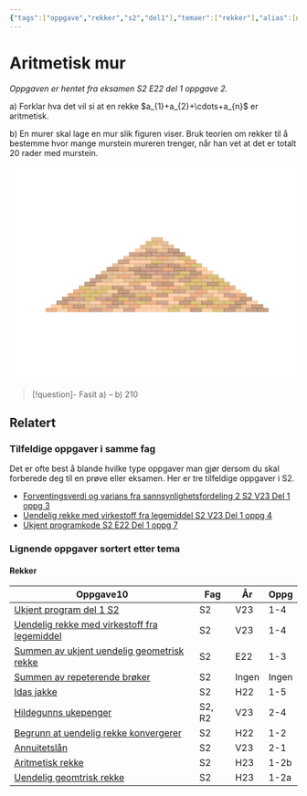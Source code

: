 ```yaml
---
{"tags":["oppgave","rekker","s2","del1"],"temaer":["rekker"],"alias":[null],"del":1,"oppgave":2,"fag":"s2","eksamen":"e22","dg-publish":true,"title":"Aritmetisk mur","date":"2023-05-30","modified":"2023-06-01","permalink":"/aritmetisk-mur/","dgPassFrontmatter":true}
---
```



# Aritmetisk mur
<p><span><em>Oppgaven er hentet fra eksamen S2 E22 del 1 oppgave 2.</em></span></p>
a) Forklar hva det vil si at en rekke $a_{1}+a_{2}+\cdots+a_{n}$ er aritmetisk.

b) En murer skal lage en mur slik figuren viser. Bruk teorien om rekker til å bestemme hvor mange murstein mureren trenger, når han vet at det er totalt 20 rader med murstein.

<?xml version="1.0" encoding="utf-8" standalone="no"?><!DOCTYPE svg PUBLIC "-//W3C//DTD SVG 1.1//EN"  "http://www.w3.org/Graphics/SVG/1.1/DTD/svg11.dtd"><svg xmlns:xlink="http://www.w3.org/1999/xlink" width="460.8pt" height="345.6pt" viewBox="0 0 460.8 345.6" xmlns="http://www.w3.org/2000/svg" version="1.1"> <metadata>  <rdf:RDF xmlns:dc="http://purl.org/dc/elements/1.1/" xmlns:cc="http://creativecommons.org/ns#" xmlns:rdf="http://www.w3.org/1999/02/22-rdf-syntax-ns#">   <cc:Work>    <dc:type rdf:resource="http://purl.org/dc/dcmitype/StillImage"/>    <dc:date>2023-06-01T18:32:23.222533</dc:date>    <dc:format>image/svg+xml</dc:format>    <dc:creator>     <cc:Agent>      <dc:title>Matplotlib v3.7.0.dev641+g768ff8450, https://matplotlib.org/</dc:title>     </cc:Agent>    </dc:creator>   </cc:Work>  </rdf:RDF> </metadata> <defs>  <style type="text/css">*{stroke-linejoin: round; stroke-linecap: butt}</style> </defs> <g id="figure_1">  <g id="patch_1">   <path d="M 0 345.6 L 460.8 345.6 L 460.8 0 L 0 0 z" style="fill: #ffffff"/>  </g>  <g id="axes_1">   <g id="patch_2">    <path d="M 57.6 234.048 L 75.456 234.048 L 75.456 228.096 L 57.6 228.096 z" clip-path="url(#pe69242caf2)" style="fill: #d2691e; opacity: 0.5; stroke: #d2691e; stroke-linejoin: miter"/>   </g>   <g id="patch_3">    <path d="M 75.456 234.048 L 93.312 234.048 L 93.312 228.096 L 75.456 228.096 z" clip-path="url(#pe69242caf2)" style="fill: #f4a460; opacity: 0.5; stroke: #f4a460; stroke-linejoin: miter"/>   </g>   <g id="patch_4">    <path d="M 93.312 234.048 L 111.168 234.048 L 111.168 228.096 L 93.312 228.096 z" clip-path="url(#pe69242caf2)" style="fill: #d2691e; opacity: 0.5; stroke: #d2691e; stroke-linejoin: miter"/>   </g>   <g id="patch_5">    <path d="M 111.168 234.048 L 129.024 234.048 L 129.024 228.096 L 111.168 228.096 z" clip-path="url(#pe69242caf2)" style="fill: #d2691e; opacity: 0.5; stroke: #d2691e; stroke-linejoin: miter"/>   </g>   <g id="patch_6">    <path d="M 129.024 234.048 L 146.88 234.048 L 146.88 228.096 L 129.024 228.096 z" clip-path="url(#pe69242caf2)" style="fill: #a0522d; opacity: 0.5; stroke: #a0522d; stroke-linejoin: miter"/>   </g>   <g id="patch_7">    <path d="M 146.88 234.048 L 164.736 234.048 L 164.736 228.096 L 146.88 228.096 z" clip-path="url(#pe69242caf2)" style="fill: #d2691e; opacity: 0.5; stroke: #d2691e; stroke-linejoin: miter"/>   </g>   <g id="patch_8">    <path d="M 164.736 234.048 L 182.592 234.048 L 182.592 228.096 L 164.736 228.096 z" clip-path="url(#pe69242caf2)" style="fill: #f4a460; opacity: 0.5; stroke: #f4a460; stroke-linejoin: miter"/>   </g>   <g id="patch_9">    <path d="M 182.592 234.048 L 200.448 234.048 L 200.448 228.096 L 182.592 228.096 z" clip-path="url(#pe69242caf2)" style="fill: #a0522d; opacity: 0.5; stroke: #a0522d; stroke-linejoin: miter"/>   </g>   <g id="patch_10">    <path d="M 200.448 234.048 L 218.304 234.048 L 218.304 228.096 L 200.448 228.096 z" clip-path="url(#pe69242caf2)" style="fill: #f4a460; opacity: 0.5; stroke: #f4a460; stroke-linejoin: miter"/>   </g>   <g id="patch_11">    <path d="M 218.304 234.048 L 236.16 234.048 L 236.16 228.096 L 218.304 228.096 z" clip-path="url(#pe69242caf2)" style="fill: #f4a460; opacity: 0.5; stroke: #f4a460; stroke-linejoin: miter"/>   </g>   <g id="patch_12">    <path d="M 236.16 234.048 L 254.016 234.048 L 254.016 228.096 L 236.16 228.096 z" clip-path="url(#pe69242caf2)" style="fill: #f4a460; opacity: 0.5; stroke: #f4a460; stroke-linejoin: miter"/>   </g>   <g id="patch_13">    <path d="M 254.016 234.048 L 271.872 234.048 L 271.872 228.096 L 254.016 228.096 z" clip-path="url(#pe69242caf2)" style="fill: #b8860b; opacity: 0.5; stroke: #b8860b; stroke-linejoin: miter"/>   </g>   <g id="patch_14">    <path d="M 271.872 234.048 L 289.728 234.048 L 289.728 228.096 L 271.872 228.096 z" clip-path="url(#pe69242caf2)" style="fill: #f4a460; opacity: 0.5; stroke: #f4a460; stroke-linejoin: miter"/>   </g>   <g id="patch_15">    <path d="M 289.728 234.048 L 307.584 234.048 L 307.584 228.096 L 289.728 228.096 z" clip-path="url(#pe69242caf2)" style="fill: #8b4513; opacity: 0.5; stroke: #8b4513; stroke-linejoin: miter"/>   </g>   <g id="patch_16">    <path d="M 307.584 234.048 L 325.44 234.048 L 325.44 228.096 L 307.584 228.096 z" clip-path="url(#pe69242caf2)" style="fill: #f4a460; opacity: 0.5; stroke: #f4a460; stroke-linejoin: miter"/>   </g>   <g id="patch_17">    <path d="M 325.44 234.048 L 343.296 234.048 L 343.296 228.096 L 325.44 228.096 z" clip-path="url(#pe69242caf2)" style="fill: #b8860b; opacity: 0.5; stroke: #b8860b; stroke-linejoin: miter"/>   </g>   <g id="patch_18">    <path d="M 343.296 234.048 L 361.152 234.048 L 361.152 228.096 L 343.296 228.096 z" clip-path="url(#pe69242caf2)" style="fill: #8b4513; opacity: 0.5; stroke: #8b4513; stroke-linejoin: miter"/>   </g>   <g id="patch_19">    <path d="M 361.152 234.048 L 379.008 234.048 L 379.008 228.096 L 361.152 228.096 z" clip-path="url(#pe69242caf2)" style="fill: #cd853f; opacity: 0.5; stroke: #cd853f; stroke-linejoin: miter"/>   </g>   <g id="patch_20">    <path d="M 379.008 234.048 L 396.864 234.048 L 396.864 228.096 L 379.008 228.096 z" clip-path="url(#pe69242caf2)" style="fill: #8b4513; opacity: 0.5; stroke: #8b4513; stroke-linejoin: miter"/>   </g>   <g id="patch_21">    <path d="M 396.864 234.048 L 414.72 234.048 L 414.72 228.096 L 396.864 228.096 z" clip-path="url(#pe69242caf2)" style="fill: #8b4513; opacity: 0.5; stroke: #8b4513; stroke-linejoin: miter"/>   </g>   <g id="patch_22">    <path d="M 66.528 228.096 L 84.384 228.096 L 84.384 222.144 L 66.528 222.144 z" clip-path="url(#pe69242caf2)" style="fill: #f4a460; opacity: 0.5; stroke: #f4a460; stroke-linejoin: miter"/>   </g>   <g id="patch_23">    <path d="M 84.384 228.096 L 102.24 228.096 L 102.24 222.144 L 84.384 222.144 z" clip-path="url(#pe69242caf2)" style="fill: #d2691e; opacity: 0.5; stroke: #d2691e; stroke-linejoin: miter"/>   </g>   <g id="patch_24">    <path d="M 102.24 228.096 L 120.096 228.096 L 120.096 222.144 L 102.24 222.144 z" clip-path="url(#pe69242caf2)" style="fill: #8b4513; opacity: 0.5; stroke: #8b4513; stroke-linejoin: miter"/>   </g>   <g id="patch_25">    <path d="M 120.096 228.096 L 137.952 228.096 L 137.952 222.144 L 120.096 222.144 z" clip-path="url(#pe69242caf2)" style="fill: #cd853f; opacity: 0.5; stroke: #cd853f; stroke-linejoin: miter"/>   </g>   <g id="patch_26">    <path d="M 137.952 228.096 L 155.808 228.096 L 155.808 222.144 L 137.952 222.144 z" clip-path="url(#pe69242caf2)" style="fill: #cd853f; opacity: 0.5; stroke: #cd853f; stroke-linejoin: miter"/>   </g>   <g id="patch_27">    <path d="M 155.808 228.096 L 173.664 228.096 L 173.664 222.144 L 155.808 222.144 z" clip-path="url(#pe69242caf2)" style="fill: #a0522d; opacity: 0.5; stroke: #a0522d; stroke-linejoin: miter"/>   </g>   <g id="patch_28">    <path d="M 173.664 228.096 L 191.52 228.096 L 191.52 222.144 L 173.664 222.144 z" clip-path="url(#pe69242caf2)" style="fill: #cd853f; opacity: 0.5; stroke: #cd853f; stroke-linejoin: miter"/>   </g>   <g id="patch_29">    <path d="M 191.52 228.096 L 209.376 228.096 L 209.376 222.144 L 191.52 222.144 z" clip-path="url(#pe69242caf2)" style="fill: #d2691e; opacity: 0.5; stroke: #d2691e; stroke-linejoin: miter"/>   </g>   <g id="patch_30">    <path d="M 209.376 228.096 L 227.232 228.096 L 227.232 222.144 L 209.376 222.144 z" clip-path="url(#pe69242caf2)" style="fill: #f4a460; opacity: 0.5; stroke: #f4a460; stroke-linejoin: miter"/>   </g>   <g id="patch_31">    <path d="M 227.232 228.096 L 245.088 228.096 L 245.088 222.144 L 227.232 222.144 z" clip-path="url(#pe69242caf2)" style="fill: #f4a460; opacity: 0.5; stroke: #f4a460; stroke-linejoin: miter"/>   </g>   <g id="patch_32">    <path d="M 245.088 228.096 L 262.944 228.096 L 262.944 222.144 L 245.088 222.144 z" clip-path="url(#pe69242caf2)" style="fill: #cd853f; opacity: 0.5; stroke: #cd853f; stroke-linejoin: miter"/>   </g>   <g id="patch_33">    <path d="M 262.944 228.096 L 280.8 228.096 L 280.8 222.144 L 262.944 222.144 z" clip-path="url(#pe69242caf2)" style="fill: #b8860b; opacity: 0.5; stroke: #b8860b; stroke-linejoin: miter"/>   </g>   <g id="patch_34">    <path d="M 280.8 228.096 L 298.656 228.096 L 298.656 222.144 L 280.8 222.144 z" clip-path="url(#pe69242caf2)" style="fill: #d2691e; opacity: 0.5; stroke: #d2691e; stroke-linejoin: miter"/>   </g>   <g id="patch_35">    <path d="M 298.656 228.096 L 316.512 228.096 L 316.512 222.144 L 298.656 222.144 z" clip-path="url(#pe69242caf2)" style="fill: #b8860b; opacity: 0.5; stroke: #b8860b; stroke-linejoin: miter"/>   </g>   <g id="patch_36">    <path d="M 316.512 228.096 L 334.368 228.096 L 334.368 222.144 L 316.512 222.144 z" clip-path="url(#pe69242caf2)" style="fill: #d2691e; opacity: 0.5; stroke: #d2691e; stroke-linejoin: miter"/>   </g>   <g id="patch_37">    <path d="M 334.368 228.096 L 352.224 228.096 L 352.224 222.144 L 334.368 222.144 z" clip-path="url(#pe69242caf2)" style="fill: #d2691e; opacity: 0.5; stroke: #d2691e; stroke-linejoin: miter"/>   </g>   <g id="patch_38">    <path d="M 352.224 228.096 L 370.08 228.096 L 370.08 222.144 L 352.224 222.144 z" clip-path="url(#pe69242caf2)" style="fill: #8b4513; opacity: 0.5; stroke: #8b4513; stroke-linejoin: miter"/>   </g>   <g id="patch_39">    <path d="M 370.08 228.096 L 387.936 228.096 L 387.936 222.144 L 370.08 222.144 z" clip-path="url(#pe69242caf2)" style="fill: #cd853f; opacity: 0.5; stroke: #cd853f; stroke-linejoin: miter"/>   </g>   <g id="patch_40">    <path d="M 387.936 228.096 L 405.792 228.096 L 405.792 222.144 L 387.936 222.144 z" clip-path="url(#pe69242caf2)" style="fill: #8b4513; opacity: 0.5; stroke: #8b4513; stroke-linejoin: miter"/>   </g>   <g id="patch_41">    <path d="M 75.456 222.144 L 93.312 222.144 L 93.312 216.192 L 75.456 216.192 z" clip-path="url(#pe69242caf2)" style="fill: #8b4513; opacity: 0.5; stroke: #8b4513; stroke-linejoin: miter"/>   </g>   <g id="patch_42">    <path d="M 93.312 222.144 L 111.168 222.144 L 111.168 216.192 L 93.312 216.192 z" clip-path="url(#pe69242caf2)" style="fill: #cd853f; opacity: 0.5; stroke: #cd853f; stroke-linejoin: miter"/>   </g>   <g id="patch_43">    <path d="M 111.168 222.144 L 129.024 222.144 L 129.024 216.192 L 111.168 216.192 z" clip-path="url(#pe69242caf2)" style="fill: #cd853f; opacity: 0.5; stroke: #cd853f; stroke-linejoin: miter"/>   </g>   <g id="patch_44">    <path d="M 129.024 222.144 L 146.88 222.144 L 146.88 216.192 L 129.024 216.192 z" clip-path="url(#pe69242caf2)" style="fill: #f4a460; opacity: 0.5; stroke: #f4a460; stroke-linejoin: miter"/>   </g>   <g id="patch_45">    <path d="M 146.88 222.144 L 164.736 222.144 L 164.736 216.192 L 146.88 216.192 z" clip-path="url(#pe69242caf2)" style="fill: #d2691e; opacity: 0.5; stroke: #d2691e; stroke-linejoin: miter"/>   </g>   <g id="patch_46">    <path d="M 164.736 222.144 L 182.592 222.144 L 182.592 216.192 L 164.736 216.192 z" clip-path="url(#pe69242caf2)" style="fill: #8b4513; opacity: 0.5; stroke: #8b4513; stroke-linejoin: miter"/>   </g>   <g id="patch_47">    <path d="M 182.592 222.144 L 200.448 222.144 L 200.448 216.192 L 182.592 216.192 z" clip-path="url(#pe69242caf2)" style="fill: #d2691e; opacity: 0.5; stroke: #d2691e; stroke-linejoin: miter"/>   </g>   <g id="patch_48">    <path d="M 200.448 222.144 L 218.304 222.144 L 218.304 216.192 L 200.448 216.192 z" clip-path="url(#pe69242caf2)" style="fill: #b8860b; opacity: 0.5; stroke: #b8860b; stroke-linejoin: miter"/>   </g>   <g id="patch_49">    <path d="M 218.304 222.144 L 236.16 222.144 L 236.16 216.192 L 218.304 216.192 z" clip-path="url(#pe69242caf2)" style="fill: #d2691e; opacity: 0.5; stroke: #d2691e; stroke-linejoin: miter"/>   </g>   <g id="patch_50">    <path d="M 236.16 222.144 L 254.016 222.144 L 254.016 216.192 L 236.16 216.192 z" clip-path="url(#pe69242caf2)" style="fill: #a0522d; opacity: 0.5; stroke: #a0522d; stroke-linejoin: miter"/>   </g>   <g id="patch_51">    <path d="M 254.016 222.144 L 271.872 222.144 L 271.872 216.192 L 254.016 216.192 z" clip-path="url(#pe69242caf2)" style="fill: #f4a460; opacity: 0.5; stroke: #f4a460; stroke-linejoin: miter"/>   </g>   <g id="patch_52">    <path d="M 271.872 222.144 L 289.728 222.144 L 289.728 216.192 L 271.872 216.192 z" clip-path="url(#pe69242caf2)" style="fill: #8b4513; opacity: 0.5; stroke: #8b4513; stroke-linejoin: miter"/>   </g>   <g id="patch_53">    <path d="M 289.728 222.144 L 307.584 222.144 L 307.584 216.192 L 289.728 216.192 z" clip-path="url(#pe69242caf2)" style="fill: #b8860b; opacity: 0.5; stroke: #b8860b; stroke-linejoin: miter"/>   </g>   <g id="patch_54">    <path d="M 307.584 222.144 L 325.44 222.144 L 325.44 216.192 L 307.584 216.192 z" clip-path="url(#pe69242caf2)" style="fill: #8b4513; opacity: 0.5; stroke: #8b4513; stroke-linejoin: miter"/>   </g>   <g id="patch_55">    <path d="M 325.44 222.144 L 343.296 222.144 L 343.296 216.192 L 325.44 216.192 z" clip-path="url(#pe69242caf2)" style="fill: #b8860b; opacity: 0.5; stroke: #b8860b; stroke-linejoin: miter"/>   </g>   <g id="patch_56">    <path d="M 343.296 222.144 L 361.152 222.144 L 361.152 216.192 L 343.296 216.192 z" clip-path="url(#pe69242caf2)" style="fill: #b8860b; opacity: 0.5; stroke: #b8860b; stroke-linejoin: miter"/>   </g>   <g id="patch_57">    <path d="M 361.152 222.144 L 379.008 222.144 L 379.008 216.192 L 361.152 216.192 z" clip-path="url(#pe69242caf2)" style="fill: #8b4513; opacity: 0.5; stroke: #8b4513; stroke-linejoin: miter"/>   </g>   <g id="patch_58">    <path d="M 379.008 222.144 L 396.864 222.144 L 396.864 216.192 L 379.008 216.192 z" clip-path="url(#pe69242caf2)" style="fill: #f4a460; opacity: 0.5; stroke: #f4a460; stroke-linejoin: miter"/>   </g>   <g id="patch_59">    <path d="M 84.384 216.192 L 102.24 216.192 L 102.24 210.24 L 84.384 210.24 z" clip-path="url(#pe69242caf2)" style="fill: #8b4513; opacity: 0.5; stroke: #8b4513; stroke-linejoin: miter"/>   </g>   <g id="patch_60">    <path d="M 102.24 216.192 L 120.096 216.192 L 120.096 210.24 L 102.24 210.24 z" clip-path="url(#pe69242caf2)" style="fill: #a0522d; opacity: 0.5; stroke: #a0522d; stroke-linejoin: miter"/>   </g>   <g id="patch_61">    <path d="M 120.096 216.192 L 137.952 216.192 L 137.952 210.24 L 120.096 210.24 z" clip-path="url(#pe69242caf2)" style="fill: #b8860b; opacity: 0.5; stroke: #b8860b; stroke-linejoin: miter"/>   </g>   <g id="patch_62">    <path d="M 137.952 216.192 L 155.808 216.192 L 155.808 210.24 L 137.952 210.24 z" clip-path="url(#pe69242caf2)" style="fill: #a0522d; opacity: 0.5; stroke: #a0522d; stroke-linejoin: miter"/>   </g>   <g id="patch_63">    <path d="M 155.808 216.192 L 173.664 216.192 L 173.664 210.24 L 155.808 210.24 z" clip-path="url(#pe69242caf2)" style="fill: #8b4513; opacity: 0.5; stroke: #8b4513; stroke-linejoin: miter"/>   </g>   <g id="patch_64">    <path d="M 173.664 216.192 L 191.52 216.192 L 191.52 210.24 L 173.664 210.24 z" clip-path="url(#pe69242caf2)" style="fill: #b8860b; opacity: 0.5; stroke: #b8860b; stroke-linejoin: miter"/>   </g>   <g id="patch_65">    <path d="M 191.52 216.192 L 209.376 216.192 L 209.376 210.24 L 191.52 210.24 z" clip-path="url(#pe69242caf2)" style="fill: #a0522d; opacity: 0.5; stroke: #a0522d; stroke-linejoin: miter"/>   </g>   <g id="patch_66">    <path d="M 209.376 216.192 L 227.232 216.192 L 227.232 210.24 L 209.376 210.24 z" clip-path="url(#pe69242caf2)" style="fill: #8b4513; opacity: 0.5; stroke: #8b4513; stroke-linejoin: miter"/>   </g>   <g id="patch_67">    <path d="M 227.232 216.192 L 245.088 216.192 L 245.088 210.24 L 227.232 210.24 z" clip-path="url(#pe69242caf2)" style="fill: #f4a460; opacity: 0.5; stroke: #f4a460; stroke-linejoin: miter"/>   </g>   <g id="patch_68">    <path d="M 245.088 216.192 L 262.944 216.192 L 262.944 210.24 L 245.088 210.24 z" clip-path="url(#pe69242caf2)" style="fill: #f4a460; opacity: 0.5; stroke: #f4a460; stroke-linejoin: miter"/>   </g>   <g id="patch_69">    <path d="M 262.944 216.192 L 280.8 216.192 L 280.8 210.24 L 262.944 210.24 z" clip-path="url(#pe69242caf2)" style="fill: #d2691e; opacity: 0.5; stroke: #d2691e; stroke-linejoin: miter"/>   </g>   <g id="patch_70">    <path d="M 280.8 216.192 L 298.656 216.192 L 298.656 210.24 L 280.8 210.24 z" clip-path="url(#pe69242caf2)" style="fill: #a0522d; opacity: 0.5; stroke: #a0522d; stroke-linejoin: miter"/>   </g>   <g id="patch_71">    <path d="M 298.656 216.192 L 316.512 216.192 L 316.512 210.24 L 298.656 210.24 z" clip-path="url(#pe69242caf2)" style="fill: #f4a460; opacity: 0.5; stroke: #f4a460; stroke-linejoin: miter"/>   </g>   <g id="patch_72">    <path d="M 316.512 216.192 L 334.368 216.192 L 334.368 210.24 L 316.512 210.24 z" clip-path="url(#pe69242caf2)" style="fill: #b8860b; opacity: 0.5; stroke: #b8860b; stroke-linejoin: miter"/>   </g>   <g id="patch_73">    <path d="M 334.368 216.192 L 352.224 216.192 L 352.224 210.24 L 334.368 210.24 z" clip-path="url(#pe69242caf2)" style="fill: #f4a460; opacity: 0.5; stroke: #f4a460; stroke-linejoin: miter"/>   </g>   <g id="patch_74">    <path d="M 352.224 216.192 L 370.08 216.192 L 370.08 210.24 L 352.224 210.24 z" clip-path="url(#pe69242caf2)" style="fill: #d2691e; opacity: 0.5; stroke: #d2691e; stroke-linejoin: miter"/>   </g>   <g id="patch_75">    <path d="M 370.08 216.192 L 387.936 216.192 L 387.936 210.24 L 370.08 210.24 z" clip-path="url(#pe69242caf2)" style="fill: #8b4513; opacity: 0.5; stroke: #8b4513; stroke-linejoin: miter"/>   </g>   <g id="patch_76">    <path d="M 93.312 210.24 L 111.168 210.24 L 111.168 204.288 L 93.312 204.288 z" clip-path="url(#pe69242caf2)" style="fill: #d2691e; opacity: 0.5; stroke: #d2691e; stroke-linejoin: miter"/>   </g>   <g id="patch_77">    <path d="M 111.168 210.24 L 129.024 210.24 L 129.024 204.288 L 111.168 204.288 z" clip-path="url(#pe69242caf2)" style="fill: #b8860b; opacity: 0.5; stroke: #b8860b; stroke-linejoin: miter"/>   </g>   <g id="patch_78">    <path d="M 129.024 210.24 L 146.88 210.24 L 146.88 204.288 L 129.024 204.288 z" clip-path="url(#pe69242caf2)" style="fill: #b8860b; opacity: 0.5; stroke: #b8860b; stroke-linejoin: miter"/>   </g>   <g id="patch_79">    <path d="M 146.88 210.24 L 164.736 210.24 L 164.736 204.288 L 146.88 204.288 z" clip-path="url(#pe69242caf2)" style="fill: #cd853f; opacity: 0.5; stroke: #cd853f; stroke-linejoin: miter"/>   </g>   <g id="patch_80">    <path d="M 164.736 210.24 L 182.592 210.24 L 182.592 204.288 L 164.736 204.288 z" clip-path="url(#pe69242caf2)" style="fill: #8b4513; opacity: 0.5; stroke: #8b4513; stroke-linejoin: miter"/>   </g>   <g id="patch_81">    <path d="M 182.592 210.24 L 200.448 210.24 L 200.448 204.288 L 182.592 204.288 z" clip-path="url(#pe69242caf2)" style="fill: #8b4513; opacity: 0.5; stroke: #8b4513; stroke-linejoin: miter"/>   </g>   <g id="patch_82">    <path d="M 200.448 210.24 L 218.304 210.24 L 218.304 204.288 L 200.448 204.288 z" clip-path="url(#pe69242caf2)" style="fill: #b8860b; opacity: 0.5; stroke: #b8860b; stroke-linejoin: miter"/>   </g>   <g id="patch_83">    <path d="M 218.304 210.24 L 236.16 210.24 L 236.16 204.288 L 218.304 204.288 z" clip-path="url(#pe69242caf2)" style="fill: #d2691e; opacity: 0.5; stroke: #d2691e; stroke-linejoin: miter"/>   </g>   <g id="patch_84">    <path d="M 236.16 210.24 L 254.016 210.24 L 254.016 204.288 L 236.16 204.288 z" clip-path="url(#pe69242caf2)" style="fill: #8b4513; opacity: 0.5; stroke: #8b4513; stroke-linejoin: miter"/>   </g>   <g id="patch_85">    <path d="M 254.016 210.24 L 271.872 210.24 L 271.872 204.288 L 254.016 204.288 z" clip-path="url(#pe69242caf2)" style="fill: #f4a460; opacity: 0.5; stroke: #f4a460; stroke-linejoin: miter"/>   </g>   <g id="patch_86">    <path d="M 271.872 210.24 L 289.728 210.24 L 289.728 204.288 L 271.872 204.288 z" clip-path="url(#pe69242caf2)" style="fill: #f4a460; opacity: 0.5; stroke: #f4a460; stroke-linejoin: miter"/>   </g>   <g id="patch_87">    <path d="M 289.728 210.24 L 307.584 210.24 L 307.584 204.288 L 289.728 204.288 z" clip-path="url(#pe69242caf2)" style="fill: #d2691e; opacity: 0.5; stroke: #d2691e; stroke-linejoin: miter"/>   </g>   <g id="patch_88">    <path d="M 307.584 210.24 L 325.44 210.24 L 325.44 204.288 L 307.584 204.288 z" clip-path="url(#pe69242caf2)" style="fill: #cd853f; opacity: 0.5; stroke: #cd853f; stroke-linejoin: miter"/>   </g>   <g id="patch_89">    <path d="M 325.44 210.24 L 343.296 210.24 L 343.296 204.288 L 325.44 204.288 z" clip-path="url(#pe69242caf2)" style="fill: #f4a460; opacity: 0.5; stroke: #f4a460; stroke-linejoin: miter"/>   </g>   <g id="patch_90">    <path d="M 343.296 210.24 L 361.152 210.24 L 361.152 204.288 L 343.296 204.288 z" clip-path="url(#pe69242caf2)" style="fill: #a0522d; opacity: 0.5; stroke: #a0522d; stroke-linejoin: miter"/>   </g>   <g id="patch_91">    <path d="M 361.152 210.24 L 379.008 210.24 L 379.008 204.288 L 361.152 204.288 z" clip-path="url(#pe69242caf2)" style="fill: #d2691e; opacity: 0.5; stroke: #d2691e; stroke-linejoin: miter"/>   </g>   <g id="patch_92">    <path d="M 102.24 204.288 L 120.096 204.288 L 120.096 198.336 L 102.24 198.336 z" clip-path="url(#pe69242caf2)" style="fill: #d2691e; opacity: 0.5; stroke: #d2691e; stroke-linejoin: miter"/>   </g>   <g id="patch_93">    <path d="M 120.096 204.288 L 137.952 204.288 L 137.952 198.336 L 120.096 198.336 z" clip-path="url(#pe69242caf2)" style="fill: #b8860b; opacity: 0.5; stroke: #b8860b; stroke-linejoin: miter"/>   </g>   <g id="patch_94">    <path d="M 137.952 204.288 L 155.808 204.288 L 155.808 198.336 L 137.952 198.336 z" clip-path="url(#pe69242caf2)" style="fill: #b8860b; opacity: 0.5; stroke: #b8860b; stroke-linejoin: miter"/>   </g>   <g id="patch_95">    <path d="M 155.808 204.288 L 173.664 204.288 L 173.664 198.336 L 155.808 198.336 z" clip-path="url(#pe69242caf2)" style="fill: #f4a460; opacity: 0.5; stroke: #f4a460; stroke-linejoin: miter"/>   </g>   <g id="patch_96">    <path d="M 173.664 204.288 L 191.52 204.288 L 191.52 198.336 L 173.664 198.336 z" clip-path="url(#pe69242caf2)" style="fill: #8b4513; opacity: 0.5; stroke: #8b4513; stroke-linejoin: miter"/>   </g>   <g id="patch_97">    <path d="M 191.52 204.288 L 209.376 204.288 L 209.376 198.336 L 191.52 198.336 z" clip-path="url(#pe69242caf2)" style="fill: #cd853f; opacity: 0.5; stroke: #cd853f; stroke-linejoin: miter"/>   </g>   <g id="patch_98">    <path d="M 209.376 204.288 L 227.232 204.288 L 227.232 198.336 L 209.376 198.336 z" clip-path="url(#pe69242caf2)" style="fill: #cd853f; opacity: 0.5; stroke: #cd853f; stroke-linejoin: miter"/>   </g>   <g id="patch_99">    <path d="M 227.232 204.288 L 245.088 204.288 L 245.088 198.336 L 227.232 198.336 z" clip-path="url(#pe69242caf2)" style="fill: #cd853f; opacity: 0.5; stroke: #cd853f; stroke-linejoin: miter"/>   </g>   <g id="patch_100">    <path d="M 245.088 204.288 L 262.944 204.288 L 262.944 198.336 L 245.088 198.336 z" clip-path="url(#pe69242caf2)" style="fill: #b8860b; opacity: 0.5; stroke: #b8860b; stroke-linejoin: miter"/>   </g>   <g id="patch_101">    <path d="M 262.944 204.288 L 280.8 204.288 L 280.8 198.336 L 262.944 198.336 z" clip-path="url(#pe69242caf2)" style="fill: #a0522d; opacity: 0.5; stroke: #a0522d; stroke-linejoin: miter"/>   </g>   <g id="patch_102">    <path d="M 280.8 204.288 L 298.656 204.288 L 298.656 198.336 L 280.8 198.336 z" clip-path="url(#pe69242caf2)" style="fill: #cd853f; opacity: 0.5; stroke: #cd853f; stroke-linejoin: miter"/>   </g>   <g id="patch_103">    <path d="M 298.656 204.288 L 316.512 204.288 L 316.512 198.336 L 298.656 198.336 z" clip-path="url(#pe69242caf2)" style="fill: #d2691e; opacity: 0.5; stroke: #d2691e; stroke-linejoin: miter"/>   </g>   <g id="patch_104">    <path d="M 316.512 204.288 L 334.368 204.288 L 334.368 198.336 L 316.512 198.336 z" clip-path="url(#pe69242caf2)" style="fill: #f4a460; opacity: 0.5; stroke: #f4a460; stroke-linejoin: miter"/>   </g>   <g id="patch_105">    <path d="M 334.368 204.288 L 352.224 204.288 L 352.224 198.336 L 334.368 198.336 z" clip-path="url(#pe69242caf2)" style="fill: #cd853f; opacity: 0.5; stroke: #cd853f; stroke-linejoin: miter"/>   </g>   <g id="patch_106">    <path d="M 352.224 204.288 L 370.08 204.288 L 370.08 198.336 L 352.224 198.336 z" clip-path="url(#pe69242caf2)" style="fill: #f4a460; opacity: 0.5; stroke: #f4a460; stroke-linejoin: miter"/>   </g>   <g id="patch_107">    <path d="M 111.168 198.336 L 129.024 198.336 L 129.024 192.384 L 111.168 192.384 z" clip-path="url(#pe69242caf2)" style="fill: #b8860b; opacity: 0.5; stroke: #b8860b; stroke-linejoin: miter"/>   </g>   <g id="patch_108">    <path d="M 129.024 198.336 L 146.88 198.336 L 146.88 192.384 L 129.024 192.384 z" clip-path="url(#pe69242caf2)" style="fill: #cd853f; opacity: 0.5; stroke: #cd853f; stroke-linejoin: miter"/>   </g>   <g id="patch_109">    <path d="M 146.88 198.336 L 164.736 198.336 L 164.736 192.384 L 146.88 192.384 z" clip-path="url(#pe69242caf2)" style="fill: #b8860b; opacity: 0.5; stroke: #b8860b; stroke-linejoin: miter"/>   </g>   <g id="patch_110">    <path d="M 164.736 198.336 L 182.592 198.336 L 182.592 192.384 L 164.736 192.384 z" clip-path="url(#pe69242caf2)" style="fill: #8b4513; opacity: 0.5; stroke: #8b4513; stroke-linejoin: miter"/>   </g>   <g id="patch_111">    <path d="M 182.592 198.336 L 200.448 198.336 L 200.448 192.384 L 182.592 192.384 z" clip-path="url(#pe69242caf2)" style="fill: #cd853f; opacity: 0.5; stroke: #cd853f; stroke-linejoin: miter"/>   </g>   <g id="patch_112">    <path d="M 200.448 198.336 L 218.304 198.336 L 218.304 192.384 L 200.448 192.384 z" clip-path="url(#pe69242caf2)" style="fill: #a0522d; opacity: 0.5; stroke: #a0522d; stroke-linejoin: miter"/>   </g>   <g id="patch_113">    <path d="M 218.304 198.336 L 236.16 198.336 L 236.16 192.384 L 218.304 192.384 z" clip-path="url(#pe69242caf2)" style="fill: #f4a460; opacity: 0.5; stroke: #f4a460; stroke-linejoin: miter"/>   </g>   <g id="patch_114">    <path d="M 236.16 198.336 L 254.016 198.336 L 254.016 192.384 L 236.16 192.384 z" clip-path="url(#pe69242caf2)" style="fill: #d2691e; opacity: 0.5; stroke: #d2691e; stroke-linejoin: miter"/>   </g>   <g id="patch_115">    <path d="M 254.016 198.336 L 271.872 198.336 L 271.872 192.384 L 254.016 192.384 z" clip-path="url(#pe69242caf2)" style="fill: #d2691e; opacity: 0.5; stroke: #d2691e; stroke-linejoin: miter"/>   </g>   <g id="patch_116">    <path d="M 271.872 198.336 L 289.728 198.336 L 289.728 192.384 L 271.872 192.384 z" clip-path="url(#pe69242caf2)" style="fill: #b8860b; opacity: 0.5; stroke: #b8860b; stroke-linejoin: miter"/>   </g>   <g id="patch_117">    <path d="M 289.728 198.336 L 307.584 198.336 L 307.584 192.384 L 289.728 192.384 z" clip-path="url(#pe69242caf2)" style="fill: #a0522d; opacity: 0.5; stroke: #a0522d; stroke-linejoin: miter"/>   </g>   <g id="patch_118">    <path d="M 307.584 198.336 L 325.44 198.336 L 325.44 192.384 L 307.584 192.384 z" clip-path="url(#pe69242caf2)" style="fill: #b8860b; opacity: 0.5; stroke: #b8860b; stroke-linejoin: miter"/>   </g>   <g id="patch_119">    <path d="M 325.44 198.336 L 343.296 198.336 L 343.296 192.384 L 325.44 192.384 z" clip-path="url(#pe69242caf2)" style="fill: #b8860b; opacity: 0.5; stroke: #b8860b; stroke-linejoin: miter"/>   </g>   <g id="patch_120">    <path d="M 343.296 198.336 L 361.152 198.336 L 361.152 192.384 L 343.296 192.384 z" clip-path="url(#pe69242caf2)" style="fill: #d2691e; opacity: 0.5; stroke: #d2691e; stroke-linejoin: miter"/>   </g>   <g id="patch_121">    <path d="M 120.096 192.384 L 137.952 192.384 L 137.952 186.432 L 120.096 186.432 z" clip-path="url(#pe69242caf2)" style="fill: #8b4513; opacity: 0.5; stroke: #8b4513; stroke-linejoin: miter"/>   </g>   <g id="patch_122">    <path d="M 137.952 192.384 L 155.808 192.384 L 155.808 186.432 L 137.952 186.432 z" clip-path="url(#pe69242caf2)" style="fill: #f4a460; opacity: 0.5; stroke: #f4a460; stroke-linejoin: miter"/>   </g>   <g id="patch_123">    <path d="M 155.808 192.384 L 173.664 192.384 L 173.664 186.432 L 155.808 186.432 z" clip-path="url(#pe69242caf2)" style="fill: #f4a460; opacity: 0.5; stroke: #f4a460; stroke-linejoin: miter"/>   </g>   <g id="patch_124">    <path d="M 173.664 192.384 L 191.52 192.384 L 191.52 186.432 L 173.664 186.432 z" clip-path="url(#pe69242caf2)" style="fill: #f4a460; opacity: 0.5; stroke: #f4a460; stroke-linejoin: miter"/>   </g>   <g id="patch_125">    <path d="M 191.52 192.384 L 209.376 192.384 L 209.376 186.432 L 191.52 186.432 z" clip-path="url(#pe69242caf2)" style="fill: #d2691e; opacity: 0.5; stroke: #d2691e; stroke-linejoin: miter"/>   </g>   <g id="patch_126">    <path d="M 209.376 192.384 L 227.232 192.384 L 227.232 186.432 L 209.376 186.432 z" clip-path="url(#pe69242caf2)" style="fill: #f4a460; opacity: 0.5; stroke: #f4a460; stroke-linejoin: miter"/>   </g>   <g id="patch_127">    <path d="M 227.232 192.384 L 245.088 192.384 L 245.088 186.432 L 227.232 186.432 z" clip-path="url(#pe69242caf2)" style="fill: #a0522d; opacity: 0.5; stroke: #a0522d; stroke-linejoin: miter"/>   </g>   <g id="patch_128">    <path d="M 245.088 192.384 L 262.944 192.384 L 262.944 186.432 L 245.088 186.432 z" clip-path="url(#pe69242caf2)" style="fill: #8b4513; opacity: 0.5; stroke: #8b4513; stroke-linejoin: miter"/>   </g>   <g id="patch_129">    <path d="M 262.944 192.384 L 280.8 192.384 L 280.8 186.432 L 262.944 186.432 z" clip-path="url(#pe69242caf2)" style="fill: #f4a460; opacity: 0.5; stroke: #f4a460; stroke-linejoin: miter"/>   </g>   <g id="patch_130">    <path d="M 280.8 192.384 L 298.656 192.384 L 298.656 186.432 L 280.8 186.432 z" clip-path="url(#pe69242caf2)" style="fill: #b8860b; opacity: 0.5; stroke: #b8860b; stroke-linejoin: miter"/>   </g>   <g id="patch_131">    <path d="M 298.656 192.384 L 316.512 192.384 L 316.512 186.432 L 298.656 186.432 z" clip-path="url(#pe69242caf2)" style="fill: #b8860b; opacity: 0.5; stroke: #b8860b; stroke-linejoin: miter"/>   </g>   <g id="patch_132">    <path d="M 316.512 192.384 L 334.368 192.384 L 334.368 186.432 L 316.512 186.432 z" clip-path="url(#pe69242caf2)" style="fill: #8b4513; opacity: 0.5; stroke: #8b4513; stroke-linejoin: miter"/>   </g>   <g id="patch_133">    <path d="M 334.368 192.384 L 352.224 192.384 L 352.224 186.432 L 334.368 186.432 z" clip-path="url(#pe69242caf2)" style="fill: #b8860b; opacity: 0.5; stroke: #b8860b; stroke-linejoin: miter"/>   </g>   <g id="patch_134">    <path d="M 129.024 186.432 L 146.88 186.432 L 146.88 180.48 L 129.024 180.48 z" clip-path="url(#pe69242caf2)" style="fill: #a0522d; opacity: 0.5; stroke: #a0522d; stroke-linejoin: miter"/>   </g>   <g id="patch_135">    <path d="M 146.88 186.432 L 164.736 186.432 L 164.736 180.48 L 146.88 180.48 z" clip-path="url(#pe69242caf2)" style="fill: #cd853f; opacity: 0.5; stroke: #cd853f; stroke-linejoin: miter"/>   </g>   <g id="patch_136">    <path d="M 164.736 186.432 L 182.592 186.432 L 182.592 180.48 L 164.736 180.48 z" clip-path="url(#pe69242caf2)" style="fill: #f4a460; opacity: 0.5; stroke: #f4a460; stroke-linejoin: miter"/>   </g>   <g id="patch_137">    <path d="M 182.592 186.432 L 200.448 186.432 L 200.448 180.48 L 182.592 180.48 z" clip-path="url(#pe69242caf2)" style="fill: #cd853f; opacity: 0.5; stroke: #cd853f; stroke-linejoin: miter"/>   </g>   <g id="patch_138">    <path d="M 200.448 186.432 L 218.304 186.432 L 218.304 180.48 L 200.448 180.48 z" clip-path="url(#pe69242caf2)" style="fill: #b8860b; opacity: 0.5; stroke: #b8860b; stroke-linejoin: miter"/>   </g>   <g id="patch_139">    <path d="M 218.304 186.432 L 236.16 186.432 L 236.16 180.48 L 218.304 180.48 z" clip-path="url(#pe69242caf2)" style="fill: #cd853f; opacity: 0.5; stroke: #cd853f; stroke-linejoin: miter"/>   </g>   <g id="patch_140">    <path d="M 236.16 186.432 L 254.016 186.432 L 254.016 180.48 L 236.16 180.48 z" clip-path="url(#pe69242caf2)" style="fill: #d2691e; opacity: 0.5; stroke: #d2691e; stroke-linejoin: miter"/>   </g>   <g id="patch_141">    <path d="M 254.016 186.432 L 271.872 186.432 L 271.872 180.48 L 254.016 180.48 z" clip-path="url(#pe69242caf2)" style="fill: #cd853f; opacity: 0.5; stroke: #cd853f; stroke-linejoin: miter"/>   </g>   <g id="patch_142">    <path d="M 271.872 186.432 L 289.728 186.432 L 289.728 180.48 L 271.872 180.48 z" clip-path="url(#pe69242caf2)" style="fill: #a0522d; opacity: 0.5; stroke: #a0522d; stroke-linejoin: miter"/>   </g>   <g id="patch_143">    <path d="M 289.728 186.432 L 307.584 186.432 L 307.584 180.48 L 289.728 180.48 z" clip-path="url(#pe69242caf2)" style="fill: #b8860b; opacity: 0.5; stroke: #b8860b; stroke-linejoin: miter"/>   </g>   <g id="patch_144">    <path d="M 307.584 186.432 L 325.44 186.432 L 325.44 180.48 L 307.584 180.48 z" clip-path="url(#pe69242caf2)" style="fill: #cd853f; opacity: 0.5; stroke: #cd853f; stroke-linejoin: miter"/>   </g>   <g id="patch_145">    <path d="M 325.44 186.432 L 343.296 186.432 L 343.296 180.48 L 325.44 180.48 z" clip-path="url(#pe69242caf2)" style="fill: #b8860b; opacity: 0.5; stroke: #b8860b; stroke-linejoin: miter"/>   </g>   <g id="patch_146">    <path d="M 137.952 180.48 L 155.808 180.48 L 155.808 174.528 L 137.952 174.528 z" clip-path="url(#pe69242caf2)" style="fill: #8b4513; opacity: 0.5; stroke: #8b4513; stroke-linejoin: miter"/>   </g>   <g id="patch_147">    <path d="M 155.808 180.48 L 173.664 180.48 L 173.664 174.528 L 155.808 174.528 z" clip-path="url(#pe69242caf2)" style="fill: #cd853f; opacity: 0.5; stroke: #cd853f; stroke-linejoin: miter"/>   </g>   <g id="patch_148">    <path d="M 173.664 180.48 L 191.52 180.48 L 191.52 174.528 L 173.664 174.528 z" clip-path="url(#pe69242caf2)" style="fill: #d2691e; opacity: 0.5; stroke: #d2691e; stroke-linejoin: miter"/>   </g>   <g id="patch_149">    <path d="M 191.52 180.48 L 209.376 180.48 L 209.376 174.528 L 191.52 174.528 z" clip-path="url(#pe69242caf2)" style="fill: #cd853f; opacity: 0.5; stroke: #cd853f; stroke-linejoin: miter"/>   </g>   <g id="patch_150">    <path d="M 209.376 180.48 L 227.232 180.48 L 227.232 174.528 L 209.376 174.528 z" clip-path="url(#pe69242caf2)" style="fill: #8b4513; opacity: 0.5; stroke: #8b4513; stroke-linejoin: miter"/>   </g>   <g id="patch_151">    <path d="M 227.232 180.48 L 245.088 180.48 L 245.088 174.528 L 227.232 174.528 z" clip-path="url(#pe69242caf2)" style="fill: #cd853f; opacity: 0.5; stroke: #cd853f; stroke-linejoin: miter"/>   </g>   <g id="patch_152">    <path d="M 245.088 180.48 L 262.944 180.48 L 262.944 174.528 L 245.088 174.528 z" clip-path="url(#pe69242caf2)" style="fill: #a0522d; opacity: 0.5; stroke: #a0522d; stroke-linejoin: miter"/>   </g>   <g id="patch_153">    <path d="M 262.944 180.48 L 280.8 180.48 L 280.8 174.528 L 262.944 174.528 z" clip-path="url(#pe69242caf2)" style="fill: #b8860b; opacity: 0.5; stroke: #b8860b; stroke-linejoin: miter"/>   </g>   <g id="patch_154">    <path d="M 280.8 180.48 L 298.656 180.48 L 298.656 174.528 L 280.8 174.528 z" clip-path="url(#pe69242caf2)" style="fill: #a0522d; opacity: 0.5; stroke: #a0522d; stroke-linejoin: miter"/>   </g>   <g id="patch_155">    <path d="M 298.656 180.48 L 316.512 180.48 L 316.512 174.528 L 298.656 174.528 z" clip-path="url(#pe69242caf2)" style="fill: #d2691e; opacity: 0.5; stroke: #d2691e; stroke-linejoin: miter"/>   </g>   <g id="patch_156">    <path d="M 316.512 180.48 L 334.368 180.48 L 334.368 174.528 L 316.512 174.528 z" clip-path="url(#pe69242caf2)" style="fill: #b8860b; opacity: 0.5; stroke: #b8860b; stroke-linejoin: miter"/>   </g>   <g id="patch_157">    <path d="M 146.88 174.528 L 164.736 174.528 L 164.736 168.576 L 146.88 168.576 z" clip-path="url(#pe69242caf2)" style="fill: #cd853f; opacity: 0.5; stroke: #cd853f; stroke-linejoin: miter"/>   </g>   <g id="patch_158">    <path d="M 164.736 174.528 L 182.592 174.528 L 182.592 168.576 L 164.736 168.576 z" clip-path="url(#pe69242caf2)" style="fill: #cd853f; opacity: 0.5; stroke: #cd853f; stroke-linejoin: miter"/>   </g>   <g id="patch_159">    <path d="M 182.592 174.528 L 200.448 174.528 L 200.448 168.576 L 182.592 168.576 z" clip-path="url(#pe69242caf2)" style="fill: #cd853f; opacity: 0.5; stroke: #cd853f; stroke-linejoin: miter"/>   </g>   <g id="patch_160">    <path d="M 200.448 174.528 L 218.304 174.528 L 218.304 168.576 L 200.448 168.576 z" clip-path="url(#pe69242caf2)" style="fill: #8b4513; opacity: 0.5; stroke: #8b4513; stroke-linejoin: miter"/>   </g>   <g id="patch_161">    <path d="M 218.304 174.528 L 236.16 174.528 L 236.16 168.576 L 218.304 168.576 z" clip-path="url(#pe69242caf2)" style="fill: #a0522d; opacity: 0.5; stroke: #a0522d; stroke-linejoin: miter"/>   </g>   <g id="patch_162">    <path d="M 236.16 174.528 L 254.016 174.528 L 254.016 168.576 L 236.16 168.576 z" clip-path="url(#pe69242caf2)" style="fill: #a0522d; opacity: 0.5; stroke: #a0522d; stroke-linejoin: miter"/>   </g>   <g id="patch_163">    <path d="M 254.016 174.528 L 271.872 174.528 L 271.872 168.576 L 254.016 168.576 z" clip-path="url(#pe69242caf2)" style="fill: #a0522d; opacity: 0.5; stroke: #a0522d; stroke-linejoin: miter"/>   </g>   <g id="patch_164">    <path d="M 271.872 174.528 L 289.728 174.528 L 289.728 168.576 L 271.872 168.576 z" clip-path="url(#pe69242caf2)" style="fill: #b8860b; opacity: 0.5; stroke: #b8860b; stroke-linejoin: miter"/>   </g>   <g id="patch_165">    <path d="M 289.728 174.528 L 307.584 174.528 L 307.584 168.576 L 289.728 168.576 z" clip-path="url(#pe69242caf2)" style="fill: #8b4513; opacity: 0.5; stroke: #8b4513; stroke-linejoin: miter"/>   </g>   <g id="patch_166">    <path d="M 307.584 174.528 L 325.44 174.528 L 325.44 168.576 L 307.584 168.576 z" clip-path="url(#pe69242caf2)" style="fill: #f4a460; opacity: 0.5; stroke: #f4a460; stroke-linejoin: miter"/>   </g>   <g id="patch_167">    <path d="M 155.808 168.576 L 173.664 168.576 L 173.664 162.624 L 155.808 162.624 z" clip-path="url(#pe69242caf2)" style="fill: #8b4513; opacity: 0.5; stroke: #8b4513; stroke-linejoin: miter"/>   </g>   <g id="patch_168">    <path d="M 173.664 168.576 L 191.52 168.576 L 191.52 162.624 L 173.664 162.624 z" clip-path="url(#pe69242caf2)" style="fill: #d2691e; opacity: 0.5; stroke: #d2691e; stroke-linejoin: miter"/>   </g>   <g id="patch_169">    <path d="M 191.52 168.576 L 209.376 168.576 L 209.376 162.624 L 191.52 162.624 z" clip-path="url(#pe69242caf2)" style="fill: #8b4513; opacity: 0.5; stroke: #8b4513; stroke-linejoin: miter"/>   </g>   <g id="patch_170">    <path d="M 209.376 168.576 L 227.232 168.576 L 227.232 162.624 L 209.376 162.624 z" clip-path="url(#pe69242caf2)" style="fill: #a0522d; opacity: 0.5; stroke: #a0522d; stroke-linejoin: miter"/>   </g>   <g id="patch_171">    <path d="M 227.232 168.576 L 245.088 168.576 L 245.088 162.624 L 227.232 162.624 z" clip-path="url(#pe69242caf2)" style="fill: #a0522d; opacity: 0.5; stroke: #a0522d; stroke-linejoin: miter"/>   </g>   <g id="patch_172">    <path d="M 245.088 168.576 L 262.944 168.576 L 262.944 162.624 L 245.088 162.624 z" clip-path="url(#pe69242caf2)" style="fill: #d2691e; opacity: 0.5; stroke: #d2691e; stroke-linejoin: miter"/>   </g>   <g id="patch_173">    <path d="M 262.944 168.576 L 280.8 168.576 L 280.8 162.624 L 262.944 162.624 z" clip-path="url(#pe69242caf2)" style="fill: #8b4513; opacity: 0.5; stroke: #8b4513; stroke-linejoin: miter"/>   </g>   <g id="patch_174">    <path d="M 280.8 168.576 L 298.656 168.576 L 298.656 162.624 L 280.8 162.624 z" clip-path="url(#pe69242caf2)" style="fill: #a0522d; opacity: 0.5; stroke: #a0522d; stroke-linejoin: miter"/>   </g>   <g id="patch_175">    <path d="M 298.656 168.576 L 316.512 168.576 L 316.512 162.624 L 298.656 162.624 z" clip-path="url(#pe69242caf2)" style="fill: #f4a460; opacity: 0.5; stroke: #f4a460; stroke-linejoin: miter"/>   </g>   <g id="patch_176">    <path d="M 164.736 162.624 L 182.592 162.624 L 182.592 156.672 L 164.736 156.672 z" clip-path="url(#pe69242caf2)" style="fill: #cd853f; opacity: 0.5; stroke: #cd853f; stroke-linejoin: miter"/>   </g>   <g id="patch_177">    <path d="M 182.592 162.624 L 200.448 162.624 L 200.448 156.672 L 182.592 156.672 z" clip-path="url(#pe69242caf2)" style="fill: #f4a460; opacity: 0.5; stroke: #f4a460; stroke-linejoin: miter"/>   </g>   <g id="patch_178">    <path d="M 200.448 162.624 L 218.304 162.624 L 218.304 156.672 L 200.448 156.672 z" clip-path="url(#pe69242caf2)" style="fill: #cd853f; opacity: 0.5; stroke: #cd853f; stroke-linejoin: miter"/>   </g>   <g id="patch_179">    <path d="M 218.304 162.624 L 236.16 162.624 L 236.16 156.672 L 218.304 156.672 z" clip-path="url(#pe69242caf2)" style="fill: #8b4513; opacity: 0.5; stroke: #8b4513; stroke-linejoin: miter"/>   </g>   <g id="patch_180">    <path d="M 236.16 162.624 L 254.016 162.624 L 254.016 156.672 L 236.16 156.672 z" clip-path="url(#pe69242caf2)" style="fill: #a0522d; opacity: 0.5; stroke: #a0522d; stroke-linejoin: miter"/>   </g>   <g id="patch_181">    <path d="M 254.016 162.624 L 271.872 162.624 L 271.872 156.672 L 254.016 156.672 z" clip-path="url(#pe69242caf2)" style="fill: #8b4513; opacity: 0.5; stroke: #8b4513; stroke-linejoin: miter"/>   </g>   <g id="patch_182">    <path d="M 271.872 162.624 L 289.728 162.624 L 289.728 156.672 L 271.872 156.672 z" clip-path="url(#pe69242caf2)" style="fill: #d2691e; opacity: 0.5; stroke: #d2691e; stroke-linejoin: miter"/>   </g>   <g id="patch_183">    <path d="M 289.728 162.624 L 307.584 162.624 L 307.584 156.672 L 289.728 156.672 z" clip-path="url(#pe69242caf2)" style="fill: #b8860b; opacity: 0.5; stroke: #b8860b; stroke-linejoin: miter"/>   </g>   <g id="patch_184">    <path d="M 173.664 156.672 L 191.52 156.672 L 191.52 150.72 L 173.664 150.72 z" clip-path="url(#pe69242caf2)" style="fill: #a0522d; opacity: 0.5; stroke: #a0522d; stroke-linejoin: miter"/>   </g>   <g id="patch_185">    <path d="M 191.52 156.672 L 209.376 156.672 L 209.376 150.72 L 191.52 150.72 z" clip-path="url(#pe69242caf2)" style="fill: #f4a460; opacity: 0.5; stroke: #f4a460; stroke-linejoin: miter"/>   </g>   <g id="patch_186">    <path d="M 209.376 156.672 L 227.232 156.672 L 227.232 150.72 L 209.376 150.72 z" clip-path="url(#pe69242caf2)" style="fill: #f4a460; opacity: 0.5; stroke: #f4a460; stroke-linejoin: miter"/>   </g>   <g id="patch_187">    <path d="M 227.232 156.672 L 245.088 156.672 L 245.088 150.72 L 227.232 150.72 z" clip-path="url(#pe69242caf2)" style="fill: #b8860b; opacity: 0.5; stroke: #b8860b; stroke-linejoin: miter"/>   </g>   <g id="patch_188">    <path d="M 245.088 156.672 L 262.944 156.672 L 262.944 150.72 L 245.088 150.72 z" clip-path="url(#pe69242caf2)" style="fill: #cd853f; opacity: 0.5; stroke: #cd853f; stroke-linejoin: miter"/>   </g>   <g id="patch_189">    <path d="M 262.944 156.672 L 280.8 156.672 L 280.8 150.72 L 262.944 150.72 z" clip-path="url(#pe69242caf2)" style="fill: #f4a460; opacity: 0.5; stroke: #f4a460; stroke-linejoin: miter"/>   </g>   <g id="patch_190">    <path d="M 280.8 156.672 L 298.656 156.672 L 298.656 150.72 L 280.8 150.72 z" clip-path="url(#pe69242caf2)" style="fill: #d2691e; opacity: 0.5; stroke: #d2691e; stroke-linejoin: miter"/>   </g>   <g id="patch_191">    <path d="M 182.592 150.72 L 200.448 150.72 L 200.448 144.768 L 182.592 144.768 z" clip-path="url(#pe69242caf2)" style="fill: #cd853f; opacity: 0.5; stroke: #cd853f; stroke-linejoin: miter"/>   </g>   <g id="patch_192">    <path d="M 200.448 150.72 L 218.304 150.72 L 218.304 144.768 L 200.448 144.768 z" clip-path="url(#pe69242caf2)" style="fill: #cd853f; opacity: 0.5; stroke: #cd853f; stroke-linejoin: miter"/>   </g>   <g id="patch_193">    <path d="M 218.304 150.72 L 236.16 150.72 L 236.16 144.768 L 218.304 144.768 z" clip-path="url(#pe69242caf2)" style="fill: #cd853f; opacity: 0.5; stroke: #cd853f; stroke-linejoin: miter"/>   </g>   <g id="patch_194">    <path d="M 236.16 150.72 L 254.016 150.72 L 254.016 144.768 L 236.16 144.768 z" clip-path="url(#pe69242caf2)" style="fill: #d2691e; opacity: 0.5; stroke: #d2691e; stroke-linejoin: miter"/>   </g>   <g id="patch_195">    <path d="M 254.016 150.72 L 271.872 150.72 L 271.872 144.768 L 254.016 144.768 z" clip-path="url(#pe69242caf2)" style="fill: #cd853f; opacity: 0.5; stroke: #cd853f; stroke-linejoin: miter"/>   </g>   <g id="patch_196">    <path d="M 271.872 150.72 L 289.728 150.72 L 289.728 144.768 L 271.872 144.768 z" clip-path="url(#pe69242caf2)" style="fill: #b8860b; opacity: 0.5; stroke: #b8860b; stroke-linejoin: miter"/>   </g>   <g id="patch_197">    <path d="M 191.52 144.768 L 209.376 144.768 L 209.376 138.816 L 191.52 138.816 z" clip-path="url(#pe69242caf2)" style="fill: #a0522d; opacity: 0.5; stroke: #a0522d; stroke-linejoin: miter"/>   </g>   <g id="patch_198">    <path d="M 209.376 144.768 L 227.232 144.768 L 227.232 138.816 L 209.376 138.816 z" clip-path="url(#pe69242caf2)" style="fill: #8b4513; opacity: 0.5; stroke: #8b4513; stroke-linejoin: miter"/>   </g>   <g id="patch_199">    <path d="M 227.232 144.768 L 245.088 144.768 L 245.088 138.816 L 227.232 138.816 z" clip-path="url(#pe69242caf2)" style="fill: #a0522d; opacity: 0.5; stroke: #a0522d; stroke-linejoin: miter"/>   </g>   <g id="patch_200">    <path d="M 245.088 144.768 L 262.944 144.768 L 262.944 138.816 L 245.088 138.816 z" clip-path="url(#pe69242caf2)" style="fill: #a0522d; opacity: 0.5; stroke: #a0522d; stroke-linejoin: miter"/>   </g>   <g id="patch_201">    <path d="M 262.944 144.768 L 280.8 144.768 L 280.8 138.816 L 262.944 138.816 z" clip-path="url(#pe69242caf2)" style="fill: #8b4513; opacity: 0.5; stroke: #8b4513; stroke-linejoin: miter"/>   </g>   <g id="patch_202">    <path d="M 200.448 138.816 L 218.304 138.816 L 218.304 132.864 L 200.448 132.864 z" clip-path="url(#pe69242caf2)" style="fill: #f4a460; opacity: 0.5; stroke: #f4a460; stroke-linejoin: miter"/>   </g>   <g id="patch_203">    <path d="M 218.304 138.816 L 236.16 138.816 L 236.16 132.864 L 218.304 132.864 z" clip-path="url(#pe69242caf2)" style="fill: #a0522d; opacity: 0.5; stroke: #a0522d; stroke-linejoin: miter"/>   </g>   <g id="patch_204">    <path d="M 236.16 138.816 L 254.016 138.816 L 254.016 132.864 L 236.16 132.864 z" clip-path="url(#pe69242caf2)" style="fill: #cd853f; opacity: 0.5; stroke: #cd853f; stroke-linejoin: miter"/>   </g>   <g id="patch_205">    <path d="M 254.016 138.816 L 271.872 138.816 L 271.872 132.864 L 254.016 132.864 z" clip-path="url(#pe69242caf2)" style="fill: #8b4513; opacity: 0.5; stroke: #8b4513; stroke-linejoin: miter"/>   </g>   <g id="patch_206">    <path d="M 209.376 132.864 L 227.232 132.864 L 227.232 126.912 L 209.376 126.912 z" clip-path="url(#pe69242caf2)" style="fill: #cd853f; opacity: 0.5; stroke: #cd853f; stroke-linejoin: miter"/>   </g>   <g id="patch_207">    <path d="M 227.232 132.864 L 245.088 132.864 L 245.088 126.912 L 227.232 126.912 z" clip-path="url(#pe69242caf2)" style="fill: #f4a460; opacity: 0.5; stroke: #f4a460; stroke-linejoin: miter"/>   </g>   <g id="patch_208">    <path d="M 245.088 132.864 L 262.944 132.864 L 262.944 126.912 L 245.088 126.912 z" clip-path="url(#pe69242caf2)" style="fill: #cd853f; opacity: 0.5; stroke: #cd853f; stroke-linejoin: miter"/>   </g>   <g id="patch_209">    <path d="M 218.304 126.912 L 236.16 126.912 L 236.16 120.96 L 218.304 120.96 z" clip-path="url(#pe69242caf2)" style="fill: #b8860b; opacity: 0.5; stroke: #b8860b; stroke-linejoin: miter"/>   </g>   <g id="patch_210">    <path d="M 236.16 126.912 L 254.016 126.912 L 254.016 120.96 L 236.16 120.96 z" clip-path="url(#pe69242caf2)" style="fill: #cd853f; opacity: 0.5; stroke: #cd853f; stroke-linejoin: miter"/>   </g>   <g id="patch_211">    <path d="M 227.232 120.96 L 245.088 120.96 L 245.088 115.008 L 227.232 115.008 z" clip-path="url(#pe69242caf2)" style="fill: #cd853f; opacity: 0.5; stroke: #cd853f; stroke-linejoin: miter"/>   </g>  </g> </g> <defs>  <clipPath id="pe69242caf2">   <rect x="57.6" y="41.472" width="357.12" height="266.112"/>  </clipPath> </defs></svg>

>[!question]- Fasit
> a) –
> b) 210

## Relatert
<h3><span>Tilfeldige oppgaver i samme fag</span></h3><p><span>Det er ofte best å blande hvilke type oppgaver man gjør dersom du skal forberede deg til en prøve eller eksamen. Her er tre tilfeldige oppgaver i S2.</span></p><div><ul class="dataview list-view-ul"><li><span><a data-tooltip-position="top" aria-label="Forventingsverdi og varians fra sannsynlighetsfordeling 2.md" data-href="Forventingsverdi og varians fra sannsynlighetsfordeling 2.md" href="Forventingsverdi og varians fra sannsynlighetsfordeling 2.md" class="internal-link" target="_blank" rel="noopener">Forventingsverdi og varians fra sannsynlighetsfordeling 2 S2 V23 Del 1 oppg 3</a></span></li><li><span><a data-tooltip-position="top" aria-label="Uendelig rekke med virkestoff fra legemiddel.md" data-href="Uendelig rekke med virkestoff fra legemiddel.md" href="Uendelig rekke med virkestoff fra legemiddel.md" class="internal-link" target="_blank" rel="noopener">Uendelig rekke med virkestoff fra legemiddel S2 V23 Del 1 oppg 4</a></span></li><li><span><a data-tooltip-position="top" aria-label="Ukjent programkode.md" data-href="Ukjent programkode.md" href="Ukjent programkode.md" class="internal-link" target="_blank" rel="noopener">Ukjent programkode S2 E22 Del 1 oppg 7</a></span></li></ul></div><h3><span>Lignende oppgaver sortert etter tema</span></h3><h4><span>Rekker</span></h4><div><table class="dataview table-view-table"><thead class="table-view-thead"><tr class="table-view-tr-header"><th class="table-view-th"><span>Oppgave</span><span class="dataview small-text">10</span></th><th class="table-view-th"><span>Fag</span></th><th class="table-view-th"><span>År</span></th><th class="table-view-th"><span>Oppg</span></th></tr></thead><tbody class="table-view-tbody"><tr><td><span><a data-tooltip-position="top" aria-label="Ukjent program del 1 S2.md" data-href="Ukjent program del 1 S2.md" href="Ukjent program del 1 S2.md" class="internal-link" target="_blank" rel="noopener">Ukjent program del 1 S2</a></span></td><td><span>S2</span></td><td><span>V23</span></td><td><span>1-4</span></td></tr><tr><td><span><a data-tooltip-position="top" aria-label="Uendelig rekke med virkestoff fra legemiddel.md" data-href="Uendelig rekke med virkestoff fra legemiddel.md" href="Uendelig rekke med virkestoff fra legemiddel.md" class="internal-link" target="_blank" rel="noopener">Uendelig rekke med virkestoff fra legemiddel</a></span></td><td><span>S2</span></td><td><span>V23</span></td><td><span>1-4</span></td></tr><tr><td><span><a data-tooltip-position="top" aria-label="Summen av ukjent uendelig geometrisk rekke.md" data-href="Summen av ukjent uendelig geometrisk rekke.md" href="Summen av ukjent uendelig geometrisk rekke.md" class="internal-link" target="_blank" rel="noopener">Summen av ukjent uendelig geometrisk rekke</a></span></td><td><span>S2</span></td><td><span>E22</span></td><td><span>1-3</span></td></tr><tr><td><span><a data-tooltip-position="top" aria-label="Summen av repeterende brøker.md" data-href="Summen av repeterende brøker.md" href="Summen av repeterende brøker.md" class="internal-link" target="_blank" rel="noopener">Summen av repeterende brøker</a></span></td><td><span>S2</span></td><td><span>Ingen</span></td><td><span>Ingen</span></td></tr><tr><td><span><a data-tooltip-position="top" aria-label="Idas jakke.md" data-href="Idas jakke.md" href="Idas jakke.md" class="internal-link" target="_blank" rel="noopener">Idas jakke</a></span></td><td><span>S2</span></td><td><span>H22</span></td><td><span>1-5</span></td></tr><tr><td><span><a data-tooltip-position="top" aria-label="Hildegunns ukepenger.md" data-href="Hildegunns ukepenger.md" href="Hildegunns ukepenger.md" class="internal-link" target="_blank" rel="noopener">Hildegunns ukepenger</a></span></td><td><span>S2, R2</span></td><td><span>V23</span></td><td><span>2-4</span></td></tr><tr><td><span><a data-tooltip-position="top" aria-label="Begrunn at uendelig rekke konvergerer.md" data-href="Begrunn at uendelig rekke konvergerer.md" href="Begrunn at uendelig rekke konvergerer.md" class="internal-link" target="_blank" rel="noopener">Begrunn at uendelig rekke konvergerer</a></span></td><td><span>S2</span></td><td><span>H22</span></td><td><span>1-2</span></td></tr><tr><td><span><a data-tooltip-position="top" aria-label="Annuitetslån.md" data-href="Annuitetslån.md" href="Annuitetslån.md" class="internal-link" target="_blank" rel="noopener">Annuitetslån</a></span></td><td><span>S2</span></td><td><span>V23</span></td><td><span>2-1</span></td></tr><tr><td><span><a data-tooltip-position="top" aria-label="Aritmetisk rekke.md" data-href="Aritmetisk rekke.md" href="Aritmetisk rekke.md" class="internal-link" target="_blank" rel="noopener">Aritmetisk rekke</a></span></td><td><span>S2</span></td><td><span>H23</span></td><td><span>1-2b</span></td></tr><tr><td><span><a data-tooltip-position="top" aria-label="Uendelig geomtrisk rekke.md" data-href="Uendelig geomtrisk rekke.md" href="Uendelig geomtrisk rekke.md" class="internal-link" target="_blank" rel="noopener">Uendelig geomtrisk rekke</a></span></td><td><span>S2</span></td><td><span>H23</span></td><td><span>1-2a</span></td></tr></tbody></table></div>
